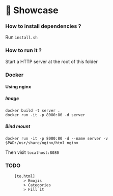 # 📀 Showcase

### How to install dependencies ?

Run `install.sh`

### How to run it ?

Start a HTTP server at the root of this folder

### Docker

#### Using nginx

##### Image

```
docker build -t server .
docker run -it -p 8080:80 -d server
```

##### Bind mount

```
docker run -it -p 8080:80 -d --name server -v $PWD:/usr/share/nginx/html nginx
```

Then visit `localhost:8080`

### TODO
```
    [to.html]
        > Emojis
        > Categories
        > Fill it
```